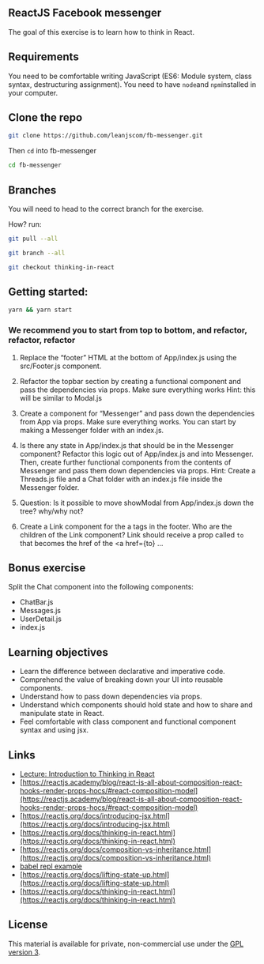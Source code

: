 ## ReactJS Facebook messenger

The goal of this exercise is to learn how to think in React.

## Requirements

You need to be comfortable writing JavaScript (ES6: Module system, class syntax, destructuring assignment).
You need to have `node`and `npm`installed in your computer.

## Clone the repo

```sh
git clone https://github.com/leanjscom/fb-messenger.git
```

Then `cd` into fb-messenger

```sh
cd fb-messenger
```

## Branches

You will need to head to the correct branch for the exercise.

How? run:

```sh
git pull --all

git branch --all

git checkout thinking-in-react
```

## Getting started:

```sh
yarn && yarn start
```

### We recommend you to start from top to bottom, and refactor, refactor, refactor

1. Replace the “footer” HTML at the bottom of App/index.js using the src/Footer.js component.

2. Refactor the topbar section by creating a functional component and pass the dependencies via props. Make sure everything works Hint: this will be similar to Modal.js

3. Create a component for “Messenger” and pass down the dependencies from App via props. Make sure everything works. You can start by making a Messenger folder with an index.js.

4. Is there any state in App/index.js that should be in the Messenger component? Refactor this logic out of App/index.js and into Messenger. Then, create further functional components from the contents of Messenger and pass them down dependencies via props. Hint: Create a Threads.js file and a Chat folder with an index.js file inside the Messenger folder.

5. Question: Is it possible to move showModal from App/index.js down the tree? why/why not?

6. Create a Link component for the a tags in the footer. Who are the children of the Link component? Link should receive a prop called `to` that becomes the href of the <a href={to} ...

## Bonus exercise

Split the Chat component into the following components:

- ChatBar.js
- Messages.js
- UserDetail.js
- index.js

## Learning objectives

- Learn the difference between declarative and imperative code.
- Comprehend the value of breaking down your UI into reusable components.
- Understand how to pass down dependencies via props.
- Understand which components should hold state and how to share and manipulate state in React.
- Feel comfortable with class component and functional component syntax and using jsx.

## Links
- [Lecture: Introduction to Thinking in React](https://reactgraphql.academy/react/introduction-to-thinking-in-react/)
- [https://reactjs.academy/blog/react-is-all-about-composition-react-hooks-render-props-hocs/#react-composition-model](https://reactjs.academy/blog/react-is-all-about-composition-react-hooks-render-props-hocs/#react-composition-model)
- [https://reactjs.org/docs/introducing-jsx.html](https://reactjs.org/docs/introducing-jsx.html)
- [https://reactjs.org/docs/thinking-in-react.html](https://reactjs.org/docs/thinking-in-react.html)
- [https://reactjs.org/docs/composition-vs-inheritance.html](https://reactjs.org/docs/composition-vs-inheritance.html)
- [babel repl example](https://babeljs.io/repl#?babili=false&browsers=&build=&builtIns=false&spec=false&loose=false&code_lz=JYWwDg9gTgLgBAJQKYEMDG8BmUIjgIilQ3wCg0IA7AZ3gAkkAbRiAYV0kqUvgF44AFAEo4vAHwEAFsHwBuUqQA8AE2AA3OGkYpq1AHIoQSXvgo8UwLlHxjScOCvWbtug0ZM4A7jbv24AbwZmNg4qbhgAX19FAHpVNVtY-LEgA&debug=false&forceAllTransforms=false&shippedProposals=false&circleciRepo=&evaluate=true&fileSize=false&timeTravel=false&sourceType=module&lineWrap=false&presets=es2015,es2016,es2017,react,stage-2&prettier=false&targets=&version=7.3.3)
- [https://reactjs.org/docs/lifting-state-up.html](https://reactjs.org/docs/lifting-state-up.html)
- [https://reactjs.org/docs/thinking-in-react.html](https://reactjs.org/docs/thinking-in-react.html)

## License

This material is available for private, non-commercial use under the [GPL version 3](http://www.gnu.org/licenses/gpl-3.0-standalone.html).
